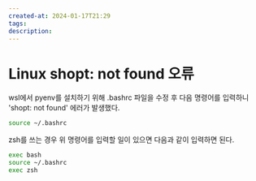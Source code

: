 ```yaml
---
created-at: 2024-01-17T21:29
tags: 
description:
---
```

# Linux shopt: not found 오류

wsl에서 pyenv를 설치하기 위해 .bashrc 파일을 수정 후 다음 명령어를 입력하니 'shopt: not found' 에러가 발생했다.

```bash
source ~/.bashrc
```

zsh를 쓰는 경우 위 명령어를 입력할 일이 있으면 다음과 같이 입력하면 된다.

```bash
exec bash
source ~/.bashrc
exec zsh
```